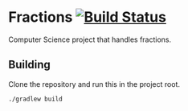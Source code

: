 # Fractions [![Build Status](https://travis-ci.org/rbreslow/fractions.svg?branch=master)](https://travis-ci.org/rbreslow/fractions) 

Computer Science project that handles fractions.

## Building
Clone the repository and run this in the project root.

```    
./gradlew build
```